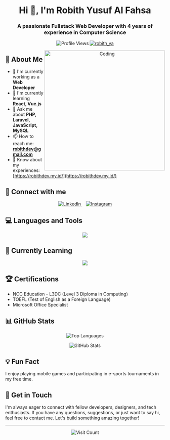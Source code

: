 <h1 align="center">Hi 👋, I'm Robith Yusuf Al Fahsa</h1>
<h3 align="center">A passionate Fullstack Web Developer with 4 years of experience in Computer Science</h3>

<p align="center">
  <img src="https://komarev.com/ghpvc/?username=robithyusuf&label=Profile%20views&color=0e75b6&style=flat" alt="Profile Views" />
  <a href="https://twitter.com/robith_ya" target="blank">
    <img src="https://img.shields.io/twitter/follow/robith_ya?logo=twitter&style=for-the-badge" alt="robith_ya" />
  </a>
</p>

<div align="center">
  <img align="right" alt="Coding" width="380" src="https://cdn.dribbble.com/users/1162077/screenshots/3848914/programmer.gif">
</div>

## 🚀 About Me

- 🔭 I'm currently working as a **Web Developer**
- 🌱 I'm currently learning **React, Vue.js**
- 💬 Ask me about **PHP, Laravel, JavaScript, MySQL**
- 📫 How to reach me: **robithdev@gmail.com**
- 📄 Know about my experiences: [https://robithdev.my.id/](https://robithdev.my.id/)

## 🔗 Connect with me

<p align="center">
  <a href="https://linkedin.com/in/robithyusuf/" target="_blank">
    <img src="https://skillicons.dev/icons?i=linkedin" alt="LinkedIn" />
  </a>
  &nbsp;&nbsp;
  <a href="https://instagram.com/robith_ya" target="_blank">
    <img src="https://skillicons.dev/icons?i=instagram" alt="Instagram" />
  </a>
</p>

## 💻 Languages and Tools

<p align="center">
  <a href="https://skillicons.dev">
    <img src="https://skillicons.dev/icons?i=php,laravel,js,html,css,bootstrap,tailwind,mysql,git,ps&theme=light&perline=5" />
  </a>
</p>

## 🌱 Currently Learning

<p align="center">
  <a href="https://skillicons.dev">
    <img src="https://skillicons.dev/icons?i=react,vue&theme=light" />
  </a>
</p>

## 🏆 Certifications

- NCC Education - L3DC (Level 3 Diploma in Computing)
- TOEFL (Test of English as a Foreign Language)
- Microsoft Office Specialist

## 📊 GitHub Stats

<p align="center">
  <img src="https://github-readme-stats.vercel.app/api/top-langs?username=RobithYusuf&show_icons=true&locale=en&layout=compact" alt="Top Languages" />
</p>

<p align="center">
  <img src="https://github-readme-stats.vercel.app/api?username=RobithYusuf&show_icons=true&locale=en" alt="GitHub Stats" />
</p>

## 💡 Fun Fact

I enjoy playing mobile games and participating in e-sports tournaments in my free time.

## 📧 Get in Touch

I'm always eager to connect with fellow developers, designers, and tech enthusiasts. If you have any questions, suggestions, or just want to say hi, feel free to contact me. Let's build something amazing together!

---

<p align="center">
  <img src="https://visitcount.itsvg.in/api?id=RobithYusuf&label=Profile%20Views&color=4&icon=2&pretty=false" alt="Visit Count" />
</p>
